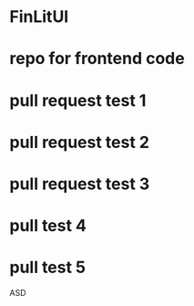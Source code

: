 # FinLitUI
# repo for frontend code
# pull request test 1
# pull request test 2
# pull request test 3
# pull test 4
# pull test 5

ASD
